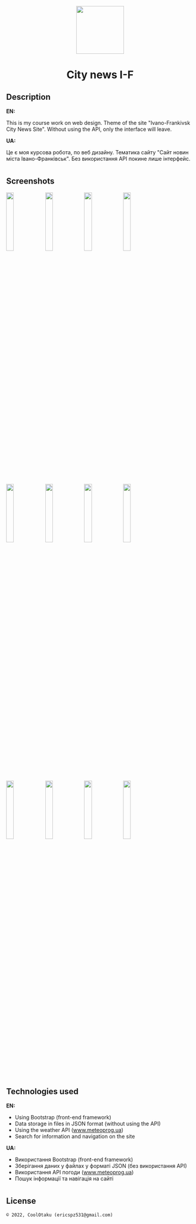 <p align="center"><img width="128" height="128" src="assets/img/logo.png" /></p>
<h1 align="center">City news I-F</h1>

## Description
<b>EN:</b>

This is my course work on web design. Theme of the site "Ivano-Frankivsk City News Site". Without using the API, only the interface will leave.

<b>UA:</b>

Це є моя курсова робота, по веб дизайну. Тематика сайту "Сайт новин міста Івано-Франківськ". Без використання API покине лише інтерфейс.

#
## Screenshots
<p>
  <img src="screens/s1.png" height="20%"/>
  <img src="screens/s2.png" height="20%"/>
  <img src="screens/s3.png" height="20%"/>
  <img src="screens/s4.png" height="20%"/>
  <img src="screens/s5.png" height="20%"/>
  <img src="screens/s6.png" height="20%"/>
  <img src="screens/s7.png" height="20%"/>
  <img src="screens/s8.png" height="20%"/>
</p>
<p>
  <img src="screens/sm1.png" height="20%"/>
  <img src="screens/sm2.png" height="20%"/>
  <img src="screens/sm3.png" height="20%"/>
  <img src="screens/sm4.png" height="20%"/>
</p>

#
## Technologies used
<b>EN:</b>
- Using Bootstrap (front-end framework)
- Data storage in files in JSON format (without using the API)
- Using the weather API (www.meteoprog.ua)
- Search for information and navigation on the site

<b>UA:</b>
- Використання Bootstrap (front-end framework)
- Зберігання даних у файлах у форматі JSON (без використання API)
- Використання API погоди (www.meteoprog.ua)
- Пошук інформації та навігація на сайті
#
## License
```
© 2022, CoolOtaku (ericspz531@gmail.com)
```
